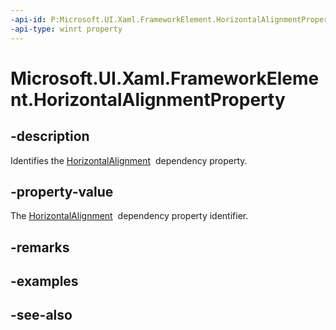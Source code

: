 ```yaml
---
-api-id: P:Microsoft.UI.Xaml.FrameworkElement.HorizontalAlignmentProperty
-api-type: winrt property
---
```


<!-- Property syntax
public Windows.UI.Xaml.DependencyProperty HorizontalAlignmentProperty { get; }
-->

# Microsoft.UI.Xaml.FrameworkElement.HorizontalAlignmentProperty

## -description
Identifies the [HorizontalAlignment](frameworkelement_horizontalalignment.md)  dependency property.

## -property-value
The [HorizontalAlignment](frameworkelement_horizontalalignment.md)  dependency property identifier.

## -remarks

## -examples

## -see-also
